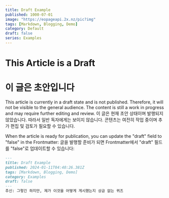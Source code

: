 ```yaml
---
title: Draft Example
published: 1000-07-01
image: "https://eopageapi.2x.nz/pic?img"
tags: [Markdown, Blogging, Demo]
category: Default
draft: false
series: Examples
---
```


# This Article is a Draft
# 이 글은 초안입니다

This article is currently in a draft state and is not published. Therefore, it will not be visible to the general audience. The content is still a work in progress and may require further editing and review.
이 글은 현재 초안 상태이며 발행되지 않았습니다. 따라서 일반 독자에게는 보이지 않습니다. 콘텐츠는 여전히 작업 중이며 추가 편집 및 검토가 필요할 수 있습니다.

When the article is ready for publication, you can update the "draft" field to "false" in the Frontmatter:
글을 발행할 준비가 되면 Frontmatter에서 "draft" 필드를 "false"로 업데이트할 수 있습니다:

```markdown
---
title: Draft Example
published: 2024-01-11T04:40:26.381Z
tags: [Markdown, Blogging, Demo]
category: Examples
draft: false
---
추신: 그렇긴 하지만, 제가 이것을 어떻게 게시했는지 상금 없는 퀴즈
